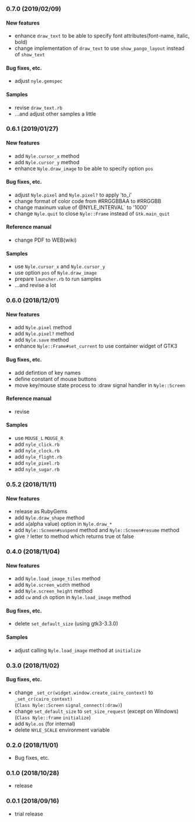 ### 0.7.0 (2019/02/09)
#### New features
* enhance `draw_text` to be able to specify font attributes(font-name, italic, bold)
* change implementation of `draw_text` to use `show_pango_layout` instead of `show_text`

#### Bug fixes, etc.
* adjust `nyle.gemspec`

#### Samples
* revise `draw_text.rb`
* ...and adjust other samples a little


### 0.6.1 (2019/01/27)
#### New features
* add `Nyle.cursor_x` method
* add `Nyle.cursor_y` method
* enhance `Nyle.draw_image` to be able to specify option `pos`

#### Bug fixes, etc.
* adjust `Nyle.pixel` and `Nyle.pixel?` to apply 'to_i'
* change format of color code from #RRGGBBAA to #RRGGBB
* change maxinum value of @NYLE_INTERVAL` to '1000'
* change `Nyle.quit` to close `Nyle::Frame` instead of `Gtk.main_quit`

#### Reference manual
* change PDF to WEB(wiki)

#### Samples
* use `Nyle.cursor_x` and `Nyle.cursor_y`
* use option `pos` of `Nyle.draw_image`
* prepare `launcher.rb` to run samples
* ...and revise a lot


### 0.6.0 (2018/12/01)
#### New features
* add `Nyle.pixel` method
* add `Nyle.pixel?` method
* add `Nyle.save` method
* enhance `Nyle::Frame#set_current` to use container widget of GTK3

#### Bug fixes, etc.
* add defintion of key names
* define constant of mouse buttons
* move key/mouse state process to :draw signal handler in `Nyle::Screen`

#### Reference manual
* revise

#### Samples
* use `MOUSE_L` `MOUSE_R`
* add `nyle_click.rb`
* add `nyle_clock.rb`
* add `nyle_flight.rb`
* add `nyle_pixel.rb`
* add `nyle_sugar.rb`


### 0.5.2 (2018/11/11)
#### New features
* release as RubyGems
* add `Nyle.draw_shape` method
* add `a`(alpha value) option in `Nyle.draw_*`
* add `Nyle::Scneen#suspend` method and `Nyle::Scneen#resume` method
* give `?` letter to method which returns true ot false


### 0.4.0 (2018/11/04)
#### New features

* add `Nyle.load_image_tiles` method
* add `Nyle.screen_width` method
* add `Nyle.screen_height` method
* add `cw` and `ch` option in `Nyle.load_image` method

#### Bug fixes, etc.
* delete `set_default_size` (using gtk3-3.3.0)

#### Samples
* adjust calling `Nyle.load_image` method at `initialize`


### 0.3.0 (2018/11/02)
#### Bug fixes, etc.

* change `_set_cr(widget.window.create_cairo_context)` to `_set_cr(cairo_context)`  
  (`Class Nyle::Screen` `signal_connect(:draw)`)
* change `set_default_size` to `set_size_request` (except on Windows)  
  (`Class Nyle::frame` `initialize`)
* add `Nyle.os` (for internal)
* delete `NYLE_SCALE` environment variable


### 0.2.0 (2018/11/01)
* Bug fixes, etc.


### 0.1.0 (2018/10/28)
* release


### 0.0.1 (2018/09/16)
* trial release

